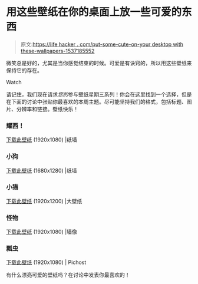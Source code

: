 # 用这些壁纸在你的桌面上放一些可爱的东西

> 原文:[https://life hacker . com/put-some-cute-on-your desktop with these-wallpapers-1537185552](https://lifehacker.com/put-some-cute-on-your-desktop-with-these-wallpapers-1537185552)

微笑总是好的，尤其是当你感觉结束的时候。可爱是有诀窍的，所以用这些壁纸来保持它的存在。

Watch

请记住，我们现在请求*您的*参与壁纸星期三系列！你会在这里找到一个选择，但是在下面的讨论中张贴你最喜欢的本周主题。尽可能坚持我们的格式，包括标题、图片、分辨率和链接。壁纸快乐！

### 耀西！

[下载此壁纸](http://thepaperwall.com/wallpaper.php?view=982bf980fe303056297a3e9680de5c149144b28a) (1920x1080) |纸墙

### 小狗

[下载此壁纸](http://thepaperwall.com/wallpaper.php?view=d5504cb5fe775cd3303c620d25b1e51791ec897c) (1680x1280) |纸墙

### 小猫

[下载此壁纸](http://big-wallpapers.com/cute-cat-with-butterfly-wallpaper-cute-pink-flower-wallpapers-hd-cute/) (1920x1200) |大壁纸

### 怪物

[下载此壁纸](http://wallike.com/cute-wallpapers-hd.html) (1920x1080) |墙像

### 瓢虫

[下载此壁纸](http://pichost.me/1608844/) (1920x1080) | Pichost

有什么漂亮可爱的壁纸吗？在讨论中发表你最喜欢的！